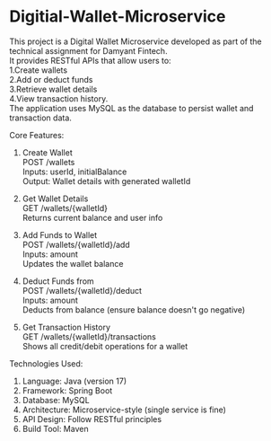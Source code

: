 # Digitial-Wallet-Microservice
This project is a Digital Wallet Microservice developed as part of the technical assignment for Damyant Fintech.  
It provides RESTful APIs that allow users to:        
1.Create wallets  
2.Add or deduct funds  
3.Retrieve wallet details  
4.View transaction history.  
The application uses MySQL as the database to persist wallet and transaction data.

Core Features:
1. Create Wallet             
   POST /wallets                     
           Inputs: userId, initialBalance                              
           Output: Wallet details with generated walletId                      
   
2. Get Wallet Details                    
   GET /wallets/{walletId}                              
             Returns current balance and user info                        
   
3. Add Funds to Wallet                                    
   POST /wallets/{walletId}/add                                             
             Inputs: amount                                          
              Updates the wallet balance                                       

4. Deduct Funds from                                                   
   POST /wallets/{walletId}/deduct                                         
            Inputs: amount                                   
            Deducts from balance (ensure balance doesn't go negative)                                 
   
5. Get Transaction History                                                 
   GET /wallets/{walletId}/transactions                                               
        Shows all credit/debit operations for a wallet                                                     


Technologies Used:                                            
1. Language: Java (version 17)                                               
2. Framework: Spring Boot                                              
3. Database: MySQL                                                                  
4. Architecture: Microservice-style (single service is fine)                                             
5. API Design: Follow RESTful principles                                                        
6. Build Tool: Maven                                                           
